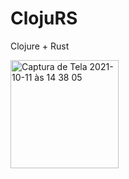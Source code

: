# ClojuRS

Clojure + Rust

<img width="173" alt="Captura de Tela 2021-10-11 às 14 38 05" src="https://user-images.githubusercontent.com/14813660/136832806-de181d66-7dde-4f67-bddd-5170b2839556.png">

